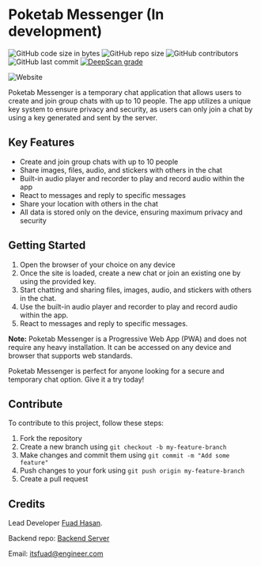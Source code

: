 # Poketab Messenger (In development)
![GitHub code size in bytes](https://img.shields.io/github/languages/code-size/BrainbirdLab/Poketab-frontend?style=flat-square)
![GitHub repo size](https://img.shields.io/github/repo-size/BrainbirdLab/Poketab-frontend)
![GitHub contributors](https://img.shields.io/github/contributors/BrainbirdLab/Poketab-frontend?style=flat-square)
![GitHub last commit](https://img.shields.io/github/last-commit/BrainbirdLab/Poketab-frontend?style=flat-square)
[![DeepScan grade](https://deepscan.io/api/teams/20528/projects/27059/branches/864831/badge/grade.svg)](https://deepscan.io/dashboard#view=project&tid=20528&pid=27059&bid=864831)

![Website](https://img.shields.io/website?down_color=Red&down_message=Offline&style=flat-square&up_color=green&up_message=Online&url=https%3A%2F%2Fpoketab.vercel.app)

Poketab Messenger is a temporary chat application that allows users to create and join group chats with up to 10 people. The app utilizes a unique key system to ensure privacy and security, as users can only join a chat by using a key generated and sent by the server.

## Key Features
- Create and join group chats with up to 10 people
- Share images, files, audio, and stickers with others in the chat
- Built-in audio player and recorder to play and record audio within the app
- React to messages and reply to specific messages
- Share your location with others in the chat
- All data is stored only on the device, ensuring maximum privacy and security

## Getting Started
1. Open the browser of your choice on any device
2. Once the site is loaded, create a new chat or join an existing one by using the provided key.
3. Start chatting and sharing files, images, audio, and stickers with others in the chat.
4. Use the built-in audio player and recorder to play and record audio within the app.
5. React to messages and reply to specific messages.

**Note:** Poketab Messenger is a Progressive Web App (PWA) and does not require any heavy installation. It can be accessed on any device and browser that supports web standards.

Poketab Messenger is perfect for anyone looking for a secure and temporary chat option. Give it a try today!

## Contribute

To contribute to this project, follow these steps:

1. Fork the repository
2. Create a new branch using `git checkout -b my-feature-branch`
3. Make changes and commit them using `git commit -m "Add some feature"`
4. Push changes to your fork using `git push origin my-feature-branch`
5. Create a pull request


## Credits
Lead Developer [Fuad Hasan](https://github.com/itsfuad).

Backend repo: [Backend Server](https://github.com/BrainbirdLab/Poketab-API)

Email: itsfuad@engineer.com
